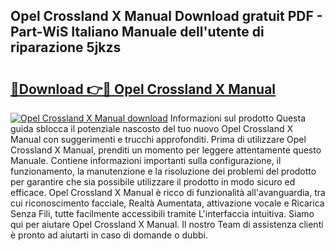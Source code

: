 ## Opel Crossland X Manual Download gratuit PDF - Part-WiS Italiano Manuale dell'utente di riparazione 5jkzs

# <h2><a href="http://dfgvpr3.blite.top/?on=Opel+Crossland+X+Manual">🔗Download 👉🔴 Opel Crossland X Manual</a></h2>

[![Opel Crossland X Manual download](https://i.imgur.com/lujVjoI.png)](http://dfgvpr3.blite.top/?on=Opel+Crossland+X+Manual)
Informazioni sul prodotto Questa guida sblocca il potenziale nascosto del tuo nuovo Opel Crossland X Manual con suggerimenti e trucchi approfonditi. Prima di utilizzare Opel Crossland X Manual, prenditi un momento per leggere attentamente questo Manuale. Contiene informazioni importanti sulla configurazione, il funzionamento, la manutenzione e la risoluzione dei problemi del prodotto per garantire che sia possibile utilizzare il prodotto in modo sicuro ed efficace. Opel Crossland X Manual è ricco di funzionalità all'avanguardia, tra cui riconoscimento facciale, Realtà Aumentata, attivazione vocale e Ricarica Senza Fili, tutte facilmente accessibili tramite L'interfaccia intuitiva. Siamo qui per aiutare Opel Crossland X Manual. Il nostro Team di assistenza clienti è pronto ad aiutarti in caso di domande o dubbi.
